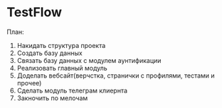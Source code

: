 # TestFlow
План:
1) Накидать структура проекта
2) Создать базу данных
3) Связать базу данных с модулем аунтификации
4) Реализовать главный модуль
5) Доделать вебсайт(верчстка, странички с профилями, тестами и прочее)
6) Сделать модуль телеграм клиернта
7) Закночить по мелочам
